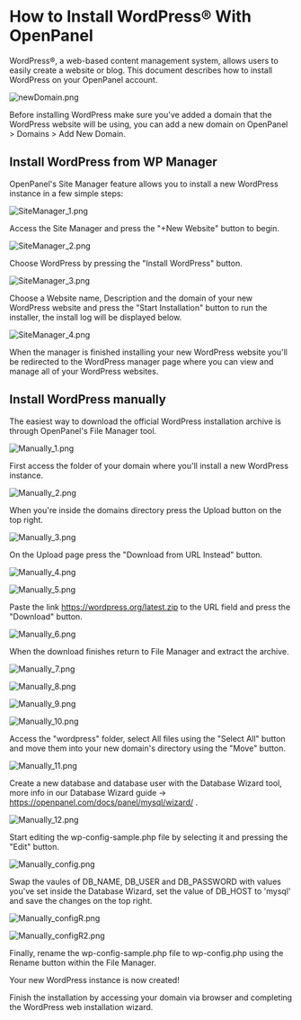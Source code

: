 # How to Install WordPress® With OpenPanel

WordPress®, a web-based content management system, allows users to easily create a website or blog. This document describes how to install WordPress on your OpenPanel account.

![newDomain.png](/img/panel/v2/wpgDomain.png)

Before installing WordPress make sure you've added a domain that the WordPress website will be using, you can add a new domain on OpenPanel > Domains > Add New Domain.

## Install WordPress from WP Manager

OpenPanel's Site Manager feature allows you to install a new WordPress instance in a few simple steps:

![SiteManager_1.png](/img/panel/v2/wpgSitemanager1.png)

Access the Site Manager and press the "+New Website" button to begin.

![SiteManager_2.png](/img/panel/v2/wpgSitemanager2.png)

Choose WordPress by pressing the "Install WordPress" button.

![SiteManager_3.png](/img/panel/v2/wpgSitemanager3.png)

Choose a Website name, Description and the domain of your new WordPress website and press the "Start Installation" button to run the installer, the install log will be displayed below.

![SiteManager_4.png](/img/panel/v2/wpgSitemanager4.png)

When the manager is finished installing your new WordPress website you'll be redirected to the WordPress manager page where you can view and manage all of your WordPress websites.

## Install WordPress manually

The easiest way to download the official WordPress installation archive is through OpenPanel's File Manager tool.

![Manually_1.png](/img/panel/v2/wpgManual1.png)

First access the folder of your domain where you'll install a new WordPress instance.

![Manually_2.png](/img/panel/v2/wpgManual2.png)

When you're inside the domains directory press the Upload button on the top right.

![Manually_3.png](/img/panel/v2/wpgManual3.png)

On the Upload page press the "Download from URL Instead" button.

![Manually_4.png](/img/panel/v2/wpgManual4.png)

![Manually_5.png](/img/panel/v2/wpgManual5.png)

Paste the link https://wordpress.org/latest.zip to the URL field and press the "Download" button.

![Manually_6.png](/img/panel/v2/wpgManual6.png)

When the download finishes return to File Manager and extract the archive.

![Manually_7.png](/img/panel/v2/wpgManual7.png)

![Manually_8.png](/img/panel/v2/wpgManual8.png)

![Manually_9.png](/img/panel/v2/wpgManual9.png)

![Manually_10.png](/img/panel/v2/wpgManual10.png)

Access the "wordpress" folder, select All files using the "Select All" button and move them into your new domain's directory using the "Move" button.

![Manually_11.png](/img/panel/v2/wpgManual11.png)

Create a new database and database user with the Database Wizard tool, more info in our Database Wizard guide -> https://openpanel.com/docs/panel/mysql/wizard/ .

![Manually_12.png](/img/panel/v2/wpgManual12.png)

Start editing the wp-config-sample.php file by selecting it and pressing the "Edit" button.

![Manually_config.png](/img/panel/v2/wpgManualFinal.png)

Swap the vaules of DB_NAME, DB_USER and DB_PASSWORD with values you've set inside the Database Wizard, set the value of DB_HOST to 'mysql' and save the changes on the top right.

![Manually_configR.png](/img/panel/v2/wpgManualRename.png)

![Manually_configR2.png](/img/panel/v2/wpgManualRename2.png)

Finally, rename the wp-config-sample.php file to wp-config.php using the Rename button within the File Manager.

Your new WordPress instance is now created!

Finish the installation by accessing your domain via browser and completing the WordPress web installation wizard.

